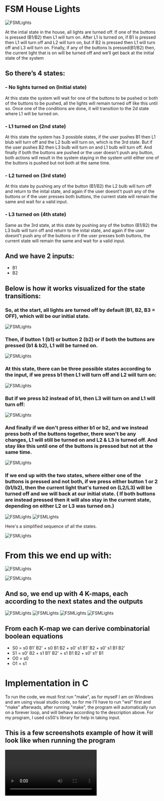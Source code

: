 # FSM House Lights
![FSMLights](https://cdn.discordapp.com/attachments/734045662169137234/1052499794473517066/image.png)

  At the intial state in the house, all lights are turned off. If one of the buttons is pressed (B1/B2) then L1 will turn on.  After L1 is turned on, if B1 is pressed then L1 will turn off and L2 will turn on, but if B2 is pressed then L1 will turn off and L3 will turn on. Finally, if any of the buttons Is pressed(B1/B2) then, the current light that is on will be turned off and we’ll get back at the initial state of the system
  
## So there’s 4 states:
### -	No lights turned on (Initial state)
At this state the system will wait for one of the buttons to be pushed or both of the buttons to be pushed, all the lights will remain turned off like this until so. Once one of the conditions are done, it will transition to the 2d state where L1 will be turned on.
### -	L1 turned on (2nd state)
At this state the system has 3 possbile states, if the user pushes B1 then L1 blub will turn off and the L2 bulb will turn on, which is the 3rd state. But if the user pushes B2 then L3 bulb will turn on and L1 bulb will turn off. And finally if both the buttons are pushed or the user doesn't push any button, both actions will result in the system staying in the system until either one of the buttons is pushed but not both at the same time.
### -	L2 turned on (3rd state)
At this state by pushing any of the button (B1/B2) the L2 bulb will turn off and return to the inital state, and again if the user doesnt't push any of the buttons or if the user presses both buttons, the current state will remain the same and wait for a valid input.
### -	L3 turned on (4th state)
Same as the 3rd state, at this state by pushing any of the button (B1/B2) the L3 bulb will turn off and return to the inital state, and again if the user doesnt't push any of the buttons or if the user presses both buttons, the current state will remain the same and wait for a valid input.

## And we have 2 inputs:
-	B1
-	B2

## Below is how it works visualized for the state transitions: 

### So, at the start, all lights are turned off by default (B1, B2, B3 = OFF), which will be our initial state.

![FSMLights](https://cdn.discordapp.com/attachments/734045662169137234/1052499794473517066/image.png)

### Then, if button 1 (b1) or button 2 (b2) or if both the buttons are pressed (b1 & b2), L1 will be turned on.

![FSMLights](https://cdn.discordapp.com/attachments/734045662169137234/1052958324032802837/image.png)

### At this state, there can be three possible states according to the input, if we press b1 then L1 will turn off and L2 will turn on:

![FSMLights](https://cdn.discordapp.com/attachments/734045662169137234/1052962252954812416/image.png)

### But if we press b2 instead of b1, then L3 will turn on and L1 will turn off:

![FSMLights](https://cdn.discordapp.com/attachments/734045662169137234/1052962058573979729/image.png)

### And finally if we don't press either b1 or b2, and we instead press both of the buttons together, there won't be any changes, L1 will still be turned on and L2 & L3 is turned off. And stay like this until one of the buttons is pressed but not at the same time.

![FSMLights](https://cdn.discordapp.com/attachments/734045662169137234/1052958324032802837/image.png)

### If we end up with the two states, where either one of the buttons is pressed and not both, if we press either button 1 or 2 (b1/b2), then the current light that's turned on (L2/L3) will be turned off and we will back at our initial state. ( If both buttons are instead pressed then it will also stay in the current state, depending on either L2 or L3 was turned on.)

![FSMLights](https://cdn.discordapp.com/attachments/734045662169137234/1052964504281026590/image.png)
![FSMLights](https://cdn.discordapp.com/attachments/734045662169137234/1052964678428528670/image.png)

Here's a simplified sequence of all the states.

![FSMLights](https://cdn.discordapp.com/attachments/1025308569882599476/1063121364162203668/image.png)

 # From this we end up with:
 
![FSMLights](https://cdn.discordapp.com/attachments/734045662169137234/1052500250637631501/image.png)
 
![FSMLights](https://cdn.discordapp.com/attachments/734045662169137234/1052500271441387520/image.png)

## And so, we end up with 4 K-maps, each according to the next states and the outputs

![FSMLights](https://cdn.discordapp.com/attachments/734045662169137234/1052500512710328330/image.png)
![FSMLights](https://cdn.discordapp.com/attachments/734045662169137234/1052500531161079808/image.png)
![FSMLights](https://cdn.discordapp.com/attachments/734045662169137234/1052500535082745876/image.png)
![FSMLights](https://cdn.discordapp.com/attachments/734045662169137234/1052500546017316894/image.png)

## From each K-map we can derive combinatorial boolean equations

- S0 = s0 B1’ B2’ + s0 B1 B2 + s0’ s1 B1’ B2 + s0’ s1 B1 B2’
- S1 = s0’ B2 + s1 B1’ B2’ + s1 B1 B2 + s0’ s1’ B1
- O0  = s0
- O1 = s1

# Implementation in C

To run the code, we must first run "make", as for myself I am on Windows and am using visual studio code, so for me I'll have to run "wsl" first and "make" afterwads, after running "make", the program will automatically run on a forever loop, and will behave according to the description above. For my program, I used cs50's library for help in taking input.

## This is a few screenshots example of how it will look like when running the program

![watch](https://i.gyazo.com/d50bc7d4f5b4396318d2c1abf960630b.mp4)

